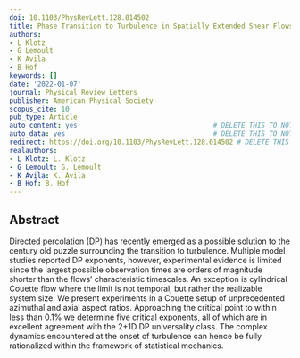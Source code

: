```yaml
---
doi: 10.1103/PhysRevLett.128.014502
title: Phase Transition to Turbulence in Spatially Extended Shear Flows
authors:
- L Klotz
- G Lemoult
- K Avila
- B Hof
keywords: []
date: '2022-01-07'
journal: Physical Review Letters
publisher: American Physical Society
scopus_cite: 10
pub_type: Article
auto_content: yes                                  # DELETE THIS TO NOT AUTO GENERATE CONTENT
auto_data: yes                                     # DELETE THIS TO NOT AUTO GENERATE METADATA
redirect: https://doi.org/10.1103/PhysRevLett.128.014502 # DELETE THIS TO NOT REDIRECT
realauthors:
- L Klotz: L. Klotz
- G Lemoult: G. Lemoult
- K Avila: K. Avila
- B Hof: B. Hof
---
```



## Abstract
Directed percolation (DP) has recently emerged as a possible solution to the century old puzzle surrounding the transition to turbulence. Multiple model studies reported DP exponents, however, experimental evidence is limited since the largest possible observation times are orders of magnitude shorter than the flows’ characteristic timescales. An exception is cylindrical Couette flow where the limit is not temporal, but rather the realizable system size. We present experiments in a Couette setup of unprecedented azimuthal and axial aspect ratios. Approaching the critical point to within less than 0.1% we determine five critical exponents, all of which are in excellent agreement with the 2+1D DP universality class. The complex dynamics encountered at the onset of turbulence can hence be fully rationalized within the framework of statistical mechanics.
